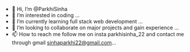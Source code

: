- 👋 Hi, I’m @ParkhiSinha
- 👀 I’m interested in coding  ...
- 🌱 I’m currently learning full stack web development   ...
- 💞️ I’m looking to collaborate on major projects and gain experience  ...
- 📫 How to reach me  follow me on insta parkhisinha_22 and contact me through gmail sinhaparkhi22@gmail.com...

<!---
ParkhiSinha/ParkhiSinha is a ✨ special ✨ repository because its `README.md` (this file) appears on your GitHub profile.
You can click the Preview link to take a look at your changes.
--->
